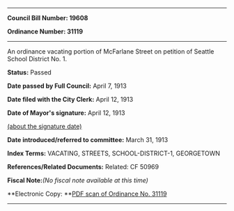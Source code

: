 

********

**Council Bill Number: 19608**
   
**Ordinance Number: 31119**
********

 An ordinance vacating portion of McFarlane Street on petition of Seattle School District No. 1.

**Status:** Passed
   
**Date passed by Full Council:** April 7, 1913
   
**Date filed with the City Clerk:** April 12, 1913
   
**Date of Mayor's signature:** April 12, 1913
   
[(about the signature date)](/~public/approvaldate.htm)
   
   
   
**Date introduced/referred to committee:** March 31, 1913
   
   
**Index Terms:** VACATING, STREETS, SCHOOL-DISTRICT-1, GEORGETOWN

**References/Related Documents:** Related: CF 50969

**Fiscal Note:**_(No fiscal note available at this time)_

**Electronic Copy: **[PDF scan of Ordinance No. 31119](/~archives/Ordinances/Ord_31119.pdf)

********

